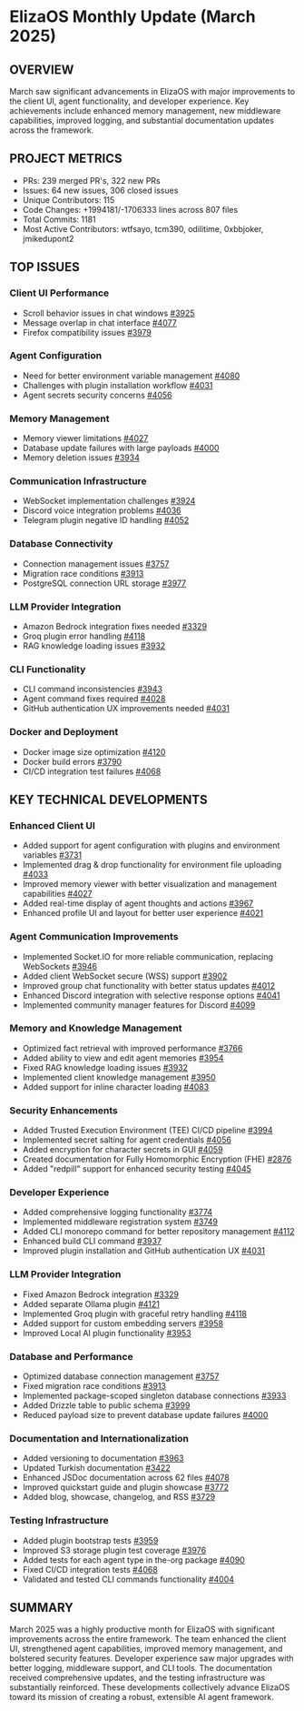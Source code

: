 # ElizaOS Monthly Update (March 2025)

## OVERVIEW
March saw significant advancements in ElizaOS with major improvements to the client UI, agent functionality, and developer experience. Key achievements include enhanced memory management, new middleware capabilities, improved logging, and substantial documentation updates across the framework.

## PROJECT METRICS
- PRs: 239 merged PR's, 322 new PRs
- Issues: 64 new issues, 306 closed issues
- Unique Contributors: 115
- Code Changes: +1994181/-1706333 lines across 807 files
- Total Commits: 1181
- Most Active Contributors: wtfsayo, tcm390, odilitime, 0xbbjoker, jmikedupont2

## TOP ISSUES

### Client UI Performance
- Scroll behavior issues in chat windows [#3925](https://github.com/elizaos/eliza/issues/3925)
- Message overlap in chat interface [#4077](https://github.com/elizaos/eliza/issues/4077)
- Firefox compatibility issues [#3979](https://github.com/elizaos/eliza/issues/3979)

### Agent Configuration
- Need for better environment variable management [#4080](https://github.com/elizaos/eliza/issues/4080)
- Challenges with plugin installation workflow [#4031](https://github.com/elizaos/eliza/issues/4031)
- Agent secrets security concerns [#4056](https://github.com/elizaos/eliza/issues/4056)

### Memory Management
- Memory viewer limitations [#4027](https://github.com/elizaos/eliza/issues/4027)
- Database update failures with large payloads [#4000](https://github.com/elizaos/eliza/issues/4000)
- Memory deletion issues [#3934](https://github.com/elizaos/eliza/issues/3934)

### Communication Infrastructure
- WebSocket implementation challenges [#3924](https://github.com/elizaos/eliza/issues/3924)
- Discord voice integration problems [#4036](https://github.com/elizaos/eliza/issues/4036)
- Telegram plugin negative ID handling [#4052](https://github.com/elizaos/eliza/issues/4052)

### Database Connectivity
- Connection management issues [#3757](https://github.com/elizaos/eliza/issues/3757)
- Migration race conditions [#3913](https://github.com/elizaos/eliza/issues/3913)
- PostgreSQL connection URL storage [#3977](https://github.com/elizaos/eliza/issues/3977)

### LLM Provider Integration
- Amazon Bedrock integration fixes needed [#3329](https://github.com/elizaos/eliza/issues/3329)
- Groq plugin error handling [#4118](https://github.com/elizaos/eliza/issues/4118)
- RAG knowledge loading issues [#3932](https://github.com/elizaos/eliza/issues/3932)

### CLI Functionality
- CLI command inconsistencies [#3943](https://github.com/elizaos/eliza/issues/3943)
- Agent command fixes required [#4028](https://github.com/elizaos/eliza/issues/4028)
- GitHub authentication UX improvements needed [#4031](https://github.com/elizaos/eliza/issues/4031)

### Docker and Deployment
- Docker image size optimization [#4120](https://github.com/elizaos/eliza/issues/4120)
- Docker build errors [#3790](https://github.com/elizaos/eliza/issues/3790)
- CI/CD integration test failures [#4068](https://github.com/elizaos/eliza/issues/4068)

## KEY TECHNICAL DEVELOPMENTS

### Enhanced Client UI
- Added support for agent configuration with plugins and environment variables [#3731](https://github.com/elizaos/eliza/pull/3731)
- Implemented drag & drop functionality for environment file uploading [#4033](https://github.com/elizaos/eliza/pull/4033)
- Improved memory viewer with better visualization and management capabilities [#4027](https://github.com/elizaos/eliza/pull/4027)
- Added real-time display of agent thoughts and actions [#3967](https://github.com/elizaos/eliza/pull/3967)
- Enhanced profile UI and layout for better user experience [#4021](https://github.com/elizaos/eliza/pull/4021)

### Agent Communication Improvements
- Implemented Socket.IO for more reliable communication, replacing WebSockets [#3946](https://github.com/elizaos/eliza/pull/3946)
- Added client WebSocket secure (WSS) support [#3902](https://github.com/elizaos/eliza/pull/3902)
- Improved group chat functionality with better status updates [#4012](https://github.com/elizaos/eliza/pull/4012)
- Enhanced Discord integration with selective response options [#4041](https://github.com/elizaos/eliza/pull/4041)
- Implemented community manager features for Discord [#4099](https://github.com/elizaos/eliza/pull/4099)

### Memory and Knowledge Management
- Optimized fact retrieval with improved performance [#3766](https://github.com/elizaos/eliza/pull/3766)
- Added ability to view and edit agent memories [#3954](https://github.com/elizaos/eliza/pull/3954)
- Fixed RAG knowledge loading issues [#3932](https://github.com/elizaos/eliza/pull/3932)
- Implemented client knowledge management [#3950](https://github.com/elizaos/eliza/pull/3950)
- Added support for inline character loading [#4083](https://github.com/elizaos/eliza/pull/4083)

### Security Enhancements
- Added Trusted Execution Environment (TEE) CI/CD pipeline [#3994](https://github.com/elizaos/eliza/pull/3994)
- Implemented secret salting for agent credentials [#4056](https://github.com/elizaos/eliza/pull/4056)
- Added encryption for character secrets in GUI [#4059](https://github.com/elizaos/eliza/pull/4059)
- Created documentation for Fully Homomorphic Encryption (FHE) [#2876](https://github.com/elizaos/eliza/pull/2876)
- Added "redpill" support for enhanced security testing [#4045](https://github.com/elizaos/eliza/pull/4045)

### Developer Experience
- Added comprehensive logging functionality [#3774](https://github.com/elizaos/eliza/pull/3774)
- Implemented middleware registration system [#3749](https://github.com/elizaos/eliza/pull/3749)
- Added CLI monorepo command for better repository management [#4112](https://github.com/elizaos/eliza/pull/4112)
- Enhanced build CLI command [#3937](https://github.com/elizaos/eliza/pull/3937)
- Improved plugin installation and GitHub authentication UX [#4031](https://github.com/elizaos/eliza/pull/4031)

### LLM Provider Integration
- Fixed Amazon Bedrock integration [#3329](https://github.com/elizaos/eliza/pull/3329)
- Added separate Ollama plugin [#4121](https://github.com/elizaos/eliza/pull/4121)
- Implemented Groq plugin with graceful retry handling [#4118](https://github.com/elizaos/eliza/pull/4118)
- Added support for custom embedding servers [#3958](https://github.com/elizaos/eliza/pull/3958)
- Improved Local AI plugin functionality [#3953](https://github.com/elizaos/eliza/pull/3953)

### Database and Performance
- Optimized database connection management [#3757](https://github.com/elizaos/eliza/pull/3757)
- Fixed migration race conditions [#3913](https://github.com/elizaos/eliza/pull/3913)
- Implemented package-scoped singleton database connections [#3933](https://github.com/elizaos/eliza/pull/3933)
- Added Drizzle table to public schema [#3999](https://github.com/elizaos/eliza/pull/3999)
- Reduced payload size to prevent database update failures [#4000](https://github.com/elizaos/eliza/pull/4000)

### Documentation and Internationalization
- Added versioning to documentation [#3963](https://github.com/elizaos/eliza/pull/3963)
- Updated Turkish documentation [#3422](https://github.com/elizaos/eliza/pull/3422)
- Enhanced JSDoc documentation across 62 files [#4078](https://github.com/elizaos/eliza/pull/4078)
- Improved quickstart guide and plugin showcase [#3772](https://github.com/elizaos/eliza/pull/3772)
- Added blog, showcase, changelog, and RSS [#3729](https://github.com/elizaos/eliza/pull/3729)

### Testing Infrastructure
- Added plugin bootstrap tests [#3959](https://github.com/elizaos/eliza/pull/3959)
- Improved S3 storage plugin test coverage [#3976](https://github.com/elizaos/eliza/pull/3976)
- Added tests for each agent type in the-org package [#4090](https://github.com/elizaos/eliza/pull/4090)
- Fixed CI/CD integration tests [#4068](https://github.com/elizaos/eliza/pull/4068)
- Validated and tested CLI commands functionality [#4004](https://github.com/elizaos/eliza/pull/4004)

## SUMMARY
March 2025 was a highly productive month for ElizaOS with significant improvements across the entire framework. The team enhanced the client UI, strengthened agent capabilities, improved memory management, and bolstered security features. Developer experience saw major upgrades with better logging, middleware support, and CLI tools. The documentation received comprehensive updates, and the testing infrastructure was substantially reinforced. These developments collectively advance ElizaOS toward its mission of creating a robust, extensible AI agent framework.